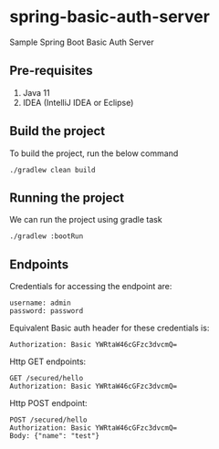 # spring-basic-auth-server
Sample Spring Boot Basic Auth Server

## Pre-requisites
1. Java 11
2. IDEA (IntelliJ IDEA or Eclipse)


## Build the project
To build the project, run the below command

    ./gradlew clean build


## Running the project
We can run the project using gradle task

    ./gradlew :bootRun
    
## Endpoints

Credentials for accessing the endpoint are:
```text
username: admin
password: password
```

Equivalent Basic auth header for these credentials is: 

    Authorization: Basic YWRtaW46cGFzc3dvcmQ=

Http GET endpoints:

    GET /secured/hello
    Authorization: Basic YWRtaW46cGFzc3dvcmQ=
    
Http POST endpoint:
    
    POST /secured/hello
    Authorization: Basic YWRtaW46cGFzc3dvcmQ=  
    Body: {"name": "test"}
